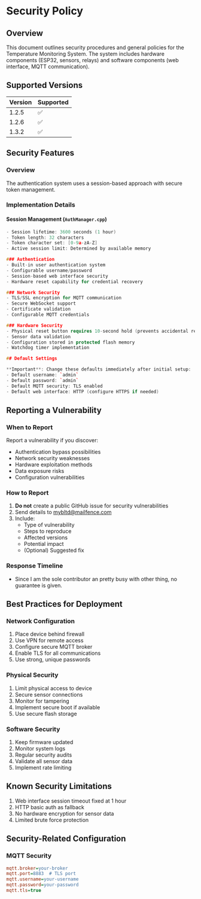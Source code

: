 # Security Policy

## Overview
This document outlines security procedures and general policies for the Temperature Monitoring System. The system includes hardware components (ESP32, sensors, relays) and software components (web interface, MQTT communication).

## Supported Versions

| Version | Supported          |
| ------- | ------------------ |
| 1.2.5   | :white_check_mark: |
| 1.2.6   | :white_check_mark: |
| 1.3.2   | :white_check_mark: |

## Security Features

### Overview
The authentication system uses a session-based approach with secure token management.

### Implementation Details
#### Session Management (`AuthManager.cpp`)
```cpp
- Session lifetime: 3600 seconds (1 hour)
- Token length: 32 characters
- Token character set: [0-9a-zA-Z]
- Active session limit: Determined by available memory

### Authentication
- Built-in user authentication system
- Configurable username/password
- Session-based web interface security
- Hardware reset capability for credential recovery

### Network Security
- TLS/SSL encryption for MQTT communication
- Secure WebSocket support
- Certificate validation
- Configurable MQTT credentials

### Hardware Security
- Physical reset button requires 10-second hold (prevents accidental resets)
- Sensor data validation
- Configuration stored in protected flash memory
- Watchdog timer implementation

## Default Settings

**Important**: Change these defaults immediately after initial setup:
- Default username: `admin`
- Default password: `admin`
- Default MQTT security: TLS enabled
- Default web interface: HTTP (configure HTTPS if needed)
```
## Reporting a Vulnerability

### When to Report
Report a vulnerability if you discover:
- Authentication bypass possibilities
- Network security weaknesses
- Hardware exploitation methods
- Data exposure risks
- Configuration vulnerabilities

### How to Report
1. **Do not** create a public GitHub issue for security vulnerabilities
2. Send details to mybltd@mailfence.com
3. Include:
   - Type of vulnerability
   - Steps to reproduce
   - Affected versions
   - Potential impact
   - (Optional) Suggested fix

### Response Timeline
- Since I am the sole contributor an pretty busy with other thing,
no guarantee is given.

## Best Practices for Deployment

### Network Configuration
1. Place device behind firewall
2. Use VPN for remote access
3. Configure secure MQTT broker
4. Enable TLS for all communications
5. Use strong, unique passwords

### Physical Security
1. Limit physical access to device
2. Secure sensor connections
3. Monitor for tampering
4. Implement secure boot if available
5. Use secure flash storage

### Software Security
1. Keep firmware updated
2. Monitor system logs
3. Regular security audits
4. Validate all sensor data
5. Implement rate limiting

## Known Security Limitations

1. Web interface session timeout fixed at 1 hour
2. HTTP basic auth as fallback
3. No hardware encryption for sensor data
4. Limited brute force protection

## Security-Related Configuration

### MQTT Security
```ini
mqtt.broker=your-broker
mqtt.port=8883  # TLS port
mqtt.username=your-username
mqtt.password=your-password
mqtt.tls=true

